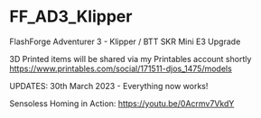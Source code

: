 # FF_AD3_Klipper
FlashForge Adventurer 3 - Klipper / BTT SKR Mini E3 Upgrade

3D Printed items will be shared via my Printables account shortly
https://www.printables.com/social/171511-djos_1475/models

UPDATES:
30th March 2023 - Everything now works! 


Sensoless Homing in Action:
https://youtu.be/0Acrmv7VkdY
